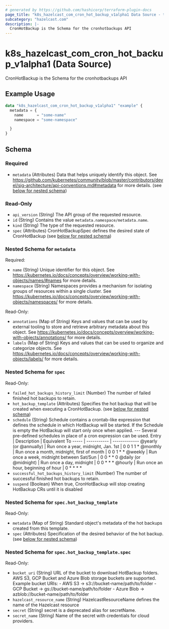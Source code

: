 ```yaml
---
# generated by https://github.com/hashicorp/terraform-plugin-docs
page_title: "k8s_hazelcast_com_cron_hot_backup_v1alpha1 Data Source - terraform-provider-k8s"
subcategory: "hazelcast.com"
description: |-
  CronHotBackup is the Schema for the cronhotbackups API
---
```


# k8s_hazelcast_com_cron_hot_backup_v1alpha1 (Data Source)

CronHotBackup is the Schema for the cronhotbackups API

## Example Usage

```terraform
data "k8s_hazelcast_com_cron_hot_backup_v1alpha1" "example" {
  metadata = {
    name      = "some-name"
    namespace = "some-namespace"

  }
}
```

<!-- schema generated by tfplugindocs -->
## Schema

### Required

- `metadata` (Attributes) Data that helps uniquely identify this object. See https://github.com/kubernetes/community/blob/master/contributors/devel/sig-architecture/api-conventions.md#metadata for more details. (see [below for nested schema](#nestedatt--metadata))

### Read-Only

- `api_version` (String) The API group of the requested resource.
- `id` (String) Contains the value `metadata.namespace/metadata.name`.
- `kind` (String) The type of the requested resource.
- `spec` (Attributes) CronHotBackupSpec defines the desired state of CronHotBackup (see [below for nested schema](#nestedatt--spec))

<a id="nestedatt--metadata"></a>
### Nested Schema for `metadata`

Required:

- `name` (String) Unique identifier for this object. See https://kubernetes.io/docs/concepts/overview/working-with-objects/names/#names for more details.
- `namespace` (String) Namespaces provides a mechanism for isolating groups of resources within a single cluster. See https://kubernetes.io/docs/concepts/overview/working-with-objects/namespaces/ for more details.

Read-Only:

- `annotations` (Map of String) Keys and values that can be used by external tooling to store and retrieve arbitrary metadata about this object. See https://kubernetes.io/docs/concepts/overview/working-with-objects/annotations/ for more details.
- `labels` (Map of String) Keys and values that can be used to organize and categorize objects. See https://kubernetes.io/docs/concepts/overview/working-with-objects/labels/ for more details.


<a id="nestedatt--spec"></a>
### Nested Schema for `spec`

Read-Only:

- `failed_hot_backups_history_limit` (Number) The number of failed finished hot backups to retain.
- `hot_backup_template` (Attributes) Specifies the hot backup that will be created when executing a CronHotBackup. (see [below for nested schema](#nestedatt--spec--hot_backup_template))
- `schedule` (String) Schedule contains a crontab-like expression that defines the schedule in which HotBackup will be started. If the Schedule is empty the HotBackup will start only once when applied. --- Several pre-defined schedules in place of a cron expression can be used. Entry                  | Description                                | Equivalent To -----                  | -----------                                | ------------- @yearly (or @annually) | Run once a year, midnight, Jan. 1st        | 0 0 1 1 * @monthly               | Run once a month, midnight, first of month | 0 0 1 * * @weekly                | Run once a week, midnight between Sat/Sun  | 0 0 * * 0 @daily (or @midnight)  | Run once a day, midnight                   | 0 0 * * * @hourly                | Run once an hour, beginning of hour        | 0 * * * *
- `successful_hot_backups_history_limit` (Number) The number of successful finished hot backups to retain.
- `suspend` (Boolean) When true, CronHotBackup will stop creating HotBackup CRs until it is disabled

<a id="nestedatt--spec--hot_backup_template"></a>
### Nested Schema for `spec.hot_backup_template`

Read-Only:

- `metadata` (Map of String) Standard object's metadata of the hot backups created from this template.
- `spec` (Attributes) Specification of the desired behavior of the hot backup. (see [below for nested schema](#nestedatt--spec--hot_backup_template--spec))

<a id="nestedatt--spec--hot_backup_template--spec"></a>
### Nested Schema for `spec.hot_backup_template.spec`

Read-Only:

- `bucket_uri` (String) URL of the bucket to download HotBackup folders. AWS S3, GCP Bucket and Azure Blob storage buckets are supported. Example bucket URIs: - AWS S3     -> s3://bucket-name/path/to/folder - GCP Bucket -> gs://bucket-name/path/to/folder - Azure Blob -> azblob://bucket-name/path/to/folder
- `hazelcast_resource_name` (String) HazelcastResourceName defines the name of the Hazelcast resource
- `secret` (String) secret is a deprecated alias for secretName.
- `secret_name` (String) Name of the secret with credentials for cloud providers.
